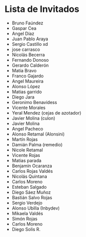 # Lista de Invitados

* Bruno Faúndez
* Gaspar Cea 
* Angel Díaz 
* Juan Pablo Araya
* Sergio Castillo xd
* jose carrasco
* Nicolás Becerra
* Fernando Donoso
* Gerardo Calderón 
* Matia Bravo
* Franco Gajardo
* Angel Maureira
* Alonso López
* Matias garrido
* Diego Jara
* Geronimo Benavidess
* Vicente Morales
* Yeral Mendez (cejas de azotador)
* Javier Molina (culon)
* Javier Molina
* Angel Pacheco
* Alonso Retamal (Alonsini)
* Martín Rojas
* Damián Palma (remedio)
* Nicole Retamal
* Vicente Rojas 
* Matias parada
* Benjamín Ocaranza
* Carlos Rojas Valdés
* Nicolás Quintana
* Carlos Moreno
* Esteban Salgado
* Diego Sáez Muñoz
* Bastián Salvo Rojas
* Sergio Verdejo
* Alonso Ubilla (Inbydev)
* Mikaela Valdés
* Simón Rojas
* Carlos Moreno 
* Diego Solis R.
